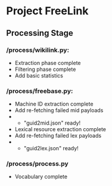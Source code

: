 # Project FreeLink

## Processing Stage
### /process/wikilink.py:
* Extraction phase complete
* Filtering phase complete
* Add basic statistics

### /process/freebase.py:
* Machine ID extraction complete
* Add re-fetching failed mid payloads
* - "guid2mid.json" ready!
* Lexical resource extraction complete
* Add re-fetching failed lex payloads
* - "guid2lex.json" ready!

### /process/process.py
* Vocabulary complete
